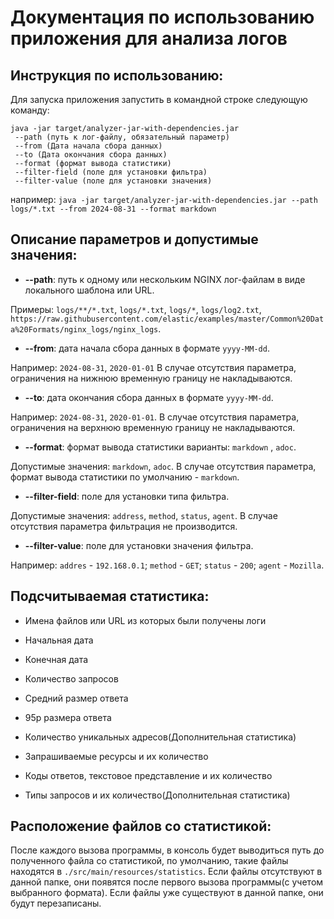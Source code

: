 # Документация по использованию приложения для анализа логов
## Инструкция по использованию:
Для запуска приложения запустить в командной строке следующую команду:
```
java -jar target/analyzer-jar-with-dependencies.jar
 --path (путь к лог-файлу, обязательный параметр)
 --from (Дата начала сбора данных) 
 --to (Дата окончания сбора данных) 
 --format (формат вывода статистики) 
 --filter-field (поле для установки фильтра) 
 --filter-value (поле для установки значения)
```
например: ```java -jar target/analyzer-jar-with-dependencies.jar --path logs/*.txt --from 2024-08-31 --format markdown```

## Описание параметров и допустимые значения:
- **--path**: путь к одному или нескольким NGINX лог-файлам в виде локального шаблона или URL.

Примеры: `logs/**/*.txt`, `logs/*.txt`, `logs/*`, `logs/log2.txt`, 
`https://raw.githubusercontent.com/elastic/examples/master/Common%20Data%20Formats/nginx_logs/nginx_logs`.

- **--from**: дата начала сбора данных в формате `yyyy-MM-dd`.

Например: `2024-08-31`, `2020-01-01`
В случае отсутствия параметра, ограничения на нижнюю временную границу не накладываются.

- **--to**: дата окончания сбора данных в формате `yyyy-MM-dd`.

Например: `2024-08-31`, `2020-01-01`. 
В случае отсутствия параметра, ограничения на верхнюю временную границу не накладываются.

- **--format**: формат вывода статистики варианты: `markdown` , `adoc`.

Допустимые значения: `markdown`, `adoc`.
В случае отсутствия параметра, формат вывода статистики по умолчанию - `markdown`.

- **--filter-field**: поле для установки типа фильтра.

Допустимые значения: `address`, `method`, `status`, `agent`.
В случае отсутствия параметра фильтрация не производится.

- **--filter-value**: поле для установки значения фильтра.

Например: `addres` - `192.168.0.1`; `method` - `GET`; `status` - `200`; `agent` - `Mozilla`.


## Подсчитываемая статистика:
- Имена файлов или URL из которых были получены логи
- Начальная дата
- Конечная дата
- Количество запросов
- Средний размер ответа
- 95p размера ответа
- Количество уникальных адресов(Дополнительная статистика)


- Запрашиваемые ресурсы и их количество
- Коды ответов, текстовое представление и их количество
- Типы запросов и их количество(Дополнительная статистика)



## Расположение файлов со статистикой:
После каждого вызова программы, в консоль будет выводиться путь до полученного файла со статистикой, 
по умолчанию, такие файлы находятся в `./src/main/resources/statistics`. Если файлы отсутствуют
в данной папке, они появятся после первого вызова программы(с учетом выбранного формата).
Если файлы уже существуют в данной папке, они будут перезаписаны.
